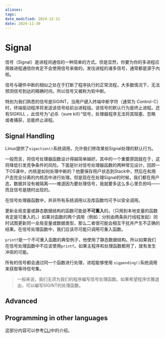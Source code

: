 ```yaml
---
aliases: 
tags: 
date_modified: 2024-12-11
date: 2024-11-30
---
```


# Signal

信号（Signal）是进程间通信的一种简单的方式。但是显然，你要为你的多进程应用做进程通信你肯定不会使用信号来做的。发往进程的诸多信号，通常都是源于内核。

信号与硬件中断的相似之处在于打断了程序执行的正常流程，大多数情况下，无法预测信号到达的精确时间。所以信号又被称为软中断。

特别为我们熟悉的信号是SIGINT，当用户键入终端中断字符（通常为 Control-C）时，终端驱动程序将发送该信号给前台进程组。该信号的默认行为是终止进程。还有SIGKILL ，此信号为“必杀（sure kill）”信号，处理器程序无法将其阻塞、忽略或者捕获，总能终止进程。

## Signal Handling

Linux提供了`sigaction()`系统调用，允许我们修改某些Signal处理的默认行为。

一般而言，将信号处理器函数设计得越简单越好。其中的一个重要原因就在于，这将降低引发竞争条件的风险。下面是针对信号处理器函数的两种常见设计。回顾一下OS课中，内核是如何处理中断的？他要保存用户状态到Stack中，然后在和用户态完全分离的内核态中进行处理。但是现在在处理Signal的时候，我们都在用户态，数据并没有被隔离——难道因为要处理信号，我就要多这么多心里负担吗——而且信号是随时出现的。

在信号处理器函数中，并非所有系统调用以及库函数均可予以安全调用。

更新全局变量或静态数据结构的函数可能是**不可重入**的。（只用到本地变量的函数肯定是可重入的。）如果对函数的两个调用（例如：分别由两条执行线程发起）同时试图更新同一全局变量或数据类型，那么二者很可能会相互干扰并产生不正确的结果。在信号处理函数中，我们应该尽可能只调用可重入函数。

`printf`是一个不可重入函数的典型例子，他使用了静态数据结构。所以如果我们在信号处理函数中不应该使用`printf`。如果主程序和处理函数都用了，就有发生冲突的可能。

所有的信号都会通过同一个函数进行处理，进程能够使用 `sigpending()`系统调用来获取等待信号集。

> 一般来说，我们无须为我们的程序编写信号处理函数。如果希望程序优雅退出，可以编写SIGINT的处理函数。

## Advanced

## Programming in other languages

这部分内容可以参考[CLI](../客户端/CLI.md)中的介绍。
